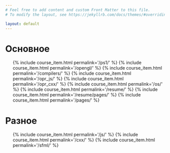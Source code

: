 ```yaml
---
# Feel free to add content and custom Front Matter to this file.
# To modify the layout, see https://jekyllrb.com/docs/themes/#overriding-theme-defaults

layout: default
---
```

<div class="home">
  <h1 class="post-heading">Основное</h1>
  <ul class="post-list">
    {% include course_item.html permalink='/ps1/' %}
    {% include course_item.html permalink='/opengl/' %}
    {% include course_item.html permalink='/compilers/' %}
    {% include course_item.html permalink='/opr_js/' %}
    {% include course_item.html permalink='/opr_cxx/' %}
    {% include course_item.html permalink='/os/' %}
    {% include course_item.html permalink='/resume/' %}
    {% include course_item.html permalink='/resume/pages/' %}
    {% include course_item.html permalink='/pages/' %}
  </ul>
  <h1 class="post-heading">Разное</h1>
  <ul class="post-list">
    {% include course_item.html permalink='/js/' %}
    {% include course_item.html permalink='/cxx/' %}
    {% include course_item.html permalink='/sfml/' %}
  </ul>
</div>